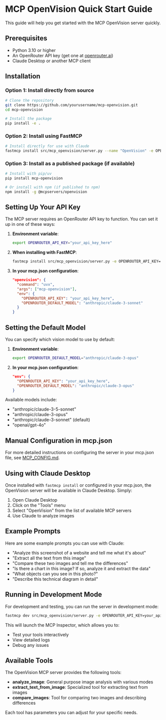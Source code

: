 # MCP OpenVision Quick Start Guide

This guide will help you get started with the MCP OpenVision server quickly.

## Prerequisites

- Python 3.10 or higher
- An OpenRouter API key (get one at [openrouter.ai](https://openrouter.ai))
- Claude Desktop or another MCP client

## Installation

### Option 1: Install directly from source

```bash
# Clone the repository
git clone https://github.com/yourusername/mcp-openvision.git
cd mcp-openvision

# Install the package
pip install -e .
```

### Option 2: Install using FastMCP

```bash
# Install directly for use with Claude
fastmcp install src/mcp_openvision/server.py --name "OpenVision" -e OPENROUTER_API_KEY=your_api_key_here
```

### Option 3: Install as a published package (if available)

```bash
# Install with pip/uv
pip install mcp-openvision

# Or install with npm (if published to npm)
npm install -g @mcpservers/openvision
```

## Setting Up Your API Key

The MCP server requires an OpenRouter API key to function. You can set it up in one of these ways:

1. **Environment variable**:

   ```bash
   export OPENROUTER_API_KEY="your_api_key_here"
   ```

2. **When installing with FastMCP**:

   ```bash
   fastmcp install src/mcp_openvision/server.py -e OPENROUTER_API_KEY=your_api_key_here
   ```

3. **In your mcp.json configuration**:
   ```json
   "openvision": {
     "command": "uvx",
     "args": ["mcp-openvision"],
     "env": {
       "OPENROUTER_API_KEY": "your_api_key_here",
       "OPENROUTER_DEFAULT_MODEL": "anthropic/claude-3-sonnet"
     }
   }
   ```

## Setting the Default Model

You can specify which vision model to use by default:

1. **Environment variable**:

   ```bash
   export OPENROUTER_DEFAULT_MODEL="anthropic/claude-3-opus"
   ```

2. **In your mcp.json configuration**:
   ```json
   "env": {
     "OPENROUTER_API_KEY": "your_api_key_here",
     "OPENROUTER_DEFAULT_MODEL": "anthropic/claude-3-opus"
   }
   ```

Available models include:

- "anthropic/claude-3-5-sonnet"
- "anthropic/claude-3-opus"
- "anthropic/claude-3-sonnet" (default)
- "openai/gpt-4o"

## Manual Configuration in mcp.json

For more detailed instructions on configuring the server in your mcp.json file, see [MCP_CONFIG.md](MCP_CONFIG.md).

## Using with Claude Desktop

Once installed with `fastmcp install` or configured in your mcp.json, the OpenVision server will be available in Claude Desktop. Simply:

1. Open Claude Desktop
2. Click on the "Tools" menu
3. Select "OpenVision" from the list of available MCP servers
4. Use Claude to analyze images

## Example Prompts

Here are some example prompts you can use with Claude:

- "Analyze this screenshot of a website and tell me what it's about"
- "Extract all the text from this image"
- "Compare these two images and tell me the differences"
- "Is there a chart in this image? If so, analyze it and extract the data"
- "What objects can you see in this photo?"
- "Describe this technical diagram in detail"

## Running in Development Mode

For development and testing, you can run the server in development mode:

```bash
fastmcp dev src/mcp_openvision/server.py -e OPENROUTER_API_KEY=your_api_key_here
```

This will launch the MCP Inspector, which allows you to:

- Test your tools interactively
- View detailed logs
- Debug any issues

## Available Tools

The OpenVision MCP server provides the following tools:

- **analyze_image**: General purpose image analysis with various modes
- **extract_text_from_image**: Specialized tool for extracting text from images
- **compare_images**: Tool for comparing two images and describing differences

Each tool has parameters you can adjust for your specific needs.
